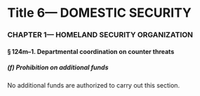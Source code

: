 
# Title 6— DOMESTIC SECURITY
### CHAPTER 1— HOMELAND SECURITY ORGANIZATION
#### § 124m–1. Departmental coordination on counter threats
##### (f) Prohibition on additional funds

No additional funds are authorized to carry out this section.
